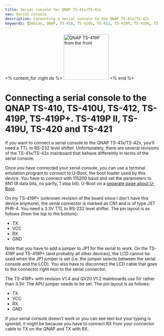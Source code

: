```yaml
---
title: Serial console for QNAP TS-41x/TS-42x
nav: Serial Console
description: Connecting a serial console to the QNAP TS-41x/TS-42x
keywords: [Debian, QNAP, TS-410, TS-410U, TS-412, TS-419P, TS-419U, TS-420, TS-421, serial, console, RS-232, hack]
---
```


<% content_for :right do %>
<img src = "../images/r_qnap_ts419p.jpg" class="border" alt="QNAP TS-419P from the front" width="148" height="148" />
<% end %>

<h1>Connecting a serial console to the QNAP TS-410, TS-410U, TS-412, TS-419P, TS-419P+. TS-419P II, TS-419U, TS-420 and TS-421</h1>

If you want to connect a serial console to the QNAP TS-41x/TS-42x, you'll
need a TTL to RS-232 level shifter.  Unfortunately, there are several
revisions of the TS-41x/TS-42x mainboard that behave differently in terms
of the serial console.

Once you have connected your serial console, you can use a terminal
emulation program to connect to U-Boot, the boot loader used by this
device.  You have to connect with 115200 baud and set the parameters to 8N1
(8 data bits, no parity, 1 stop bit).  U-Boot on a <a href =
"../uboot/">separate page about U-Boot</a>.

On my TS-419P+ (unknown revision of the board since I don't have this
device anymore), the serial connector is marked as CN1 and is of type JST
PHR-4.  You need a 3.3V TTL to RS-232 level shifter.  The pin layout is as
follows (from the top to the bottom):

<ul>
<li>TX</li>
<li>VCC</li>
<li>RX</li>
<li>GND</li>
</ul>

Note that you have to add a jumper to JP1 for the serial to work.  On the
TS-419P and TS-419P+ (and probably all other devices), the LCD cannot be
used when the JP1 jumper is set (i.e. the jumper selects between the serial
console and the LCD).  You also have to disconnect the LCD cable that goes
to the connector right next to the serial connector.

The TS-419P+ with revision V1.4 and QV20 V1.2 mainboards use 5V rather than
3.3V.  The APU jumper needs to be set.  The pin layout is as follows:

* TX
* VCC
* RX
* GND

If your serial console doesn't work or you can see text but your typing is
ignored, it might be because you have to connect RX from your connector
cable to TX on the QNAP and TX with RX.

